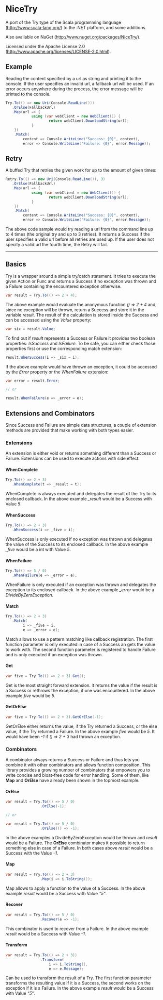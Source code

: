 # NiceTry
A port of the Try type of the Scala programming language (http://www.scala-lang.org/) to the .NET platform, and some additions.

Also available on NuGet (http://www.nuget.org/packages/NiceTry/).

Licensed under the Apache License 2.0 (http://www.apache.org/licenses/LICENSE-2.0.html).

## Example
Reading the content specified by a url as string and printing it to the console. If the user specifies an invalid url, a fallback url will be used.
If an error occurs anywhere during the process, the error message will be printed to the console.

```csharp
Try.To(() => new Uri(Console.ReadLine()))
   .OrElse(FallbackUrl)
   .Map(url => {
   			using (var webClient = new WebClient()) {
   					return webClient.DownloadString(url);
            }
    })
    .Match(
    	content => Console.WriteLine("Success: {0}", content),
        error => Console.WriteLine("Failure: {0}", error.Message));
```

## Retry
A buffed Try that retries the given work for up to the amount of given times:

```csharp
Retry.To(() => new Uri(Console.ReadLine()), 3)
   .OrElse(FallbackUrl)
   .Map(url => {
   			using (var webClient = new WebClient()) {
   					return webClient.DownloadString(url);
            }
    })
    .Match(
    	content => Console.WriteLine("Success: {0}", content),
        error => Console.WriteLine("Failure: {0}", error.Message));
```

The above code sample would try reading a url from the command line up to 4 times (the original try and up to 3 retries). It returns a Success if the user specifies a valid url before all retries are used up. If the user does not specify a valid url the fourth time, the Retry will fail.

------

## Basics
Try is a wrapper around a simple try/catch statement. It tries to execute the given Action or Func and returns a Success if no exception was thrown and a Failure containing the encountered exception otherwise.

```csharp
var result = Try.To(() => 2 + 4);
```

The above example would evaluate the anonymous function *() => 2 + 4* and, since no exception will be thrown, return a Success<int> and store it in the variable *result*. The result of the calculation is stored inside the Success and can be accessed using the *Value* property:

```csharp
var six = result.Value;
```

To find out if *result* represents a Success or Failure it provides two boolean properties: *IsSuccess* and *IsFailure*. To be safe, you can either check those properties first or use the corresponding match extension:

```csharp
result.WhenSuccess(i => _six = i);
```

If the above example would have thrown an exception, it could be accessed by the *Error* property or the *WhenFailure* extension:

```csharp
var error = result.Error;

// or

result.WhenFailure(e => _error = e);
```

## Extensions and Combinators
Since Success and Failure are simple data structures, a couple of extension methods are provided that make working with both types easier.

### Extensions
An extension is either void or returns something different than a Success or Failure. Extensions can be used to execute actions with side effect.

#### WhenComplete
```csharp
Try.To(() => 2 + 3)
   .WhenComplete(t => _result = t);
```

WhenComplete is always executed and delegates the result of the Try to its enclosed callback. In the above example *_result* would be a Success<int> with Value *5*.

#### WhenSuccess
```csharp
Try.To(() => 2 + 3)
   .WhenSuccess(i => _five = i);
```

WhenSuccess is only executed if no exception was thrown and delegates the value of the Success to its enclosed callback. In the above example *_five* would be a int with Value *5*.

#### WhenFailure
```csharp
Try.To(() => 5 / 0)
   .WhenFailure(e => _error = e);
```

WhenFailure is only executed if an exception was thrown and delegates the exception to its enclosed callback. In the above example *_error* would be a *DivideByZeroException*.

#### Match
```csharp
Try.To(() => 2 + 3)
   .Match(
   		i => _five = i,
   		e => _error = e);
```

Match allows to use a pattern matching like callback registration. The first function parameter is only executed in case of a Success an gets the value to work with. The second function parameter is registered to handle Failure and is only executed if an exception was thrown.

#### Get
```csharp
var five = Try.To(() => 2 + 3).Get();
```

Get is the most straight forward extension. It returns the value if the result is a Success or rethrows the exception, if one was encountered. In the above example *five* would be *5*.

#### GetOrElse
```csharp
var five = Try.To(() => 2 + 3).GetOrElse(-1);
```

GetOrElse either returns the value, if the Try returned a Success, or the else value, if the Try returned a Failure. In the above example *five* would be *5*. It would have been *-1* if *() => 2 + 3* had thrown an exception.

### Combinators
A combinator always returns a Success or Failure and thus lets you combine it with other combinators and allows function composition. 
This library provides a growing number of combinators that empowers you to write concise and bloat-free code for error handling. Some of them, like **Map** and **OrElse** have already been shown in the topmost example.

#### OrElse
```csharp
var result = Try.To(() => 5 / 0)
				.OrElse(-1);

// or

var result = Try.To(() => 5 / 0)
				.OrElse(() => -1);
```

In the above examples a DivideByZeroException would be thrown and *result* would be a Failure. The 
**OrElse** combinator makes it possible to return something else in case of a Failure. In both cases above *result* would be a Success<int> with the Value *-1*.

#### Map
```csharp
var result = Try.To(() => 2 + 3)
				.Map(i => i.ToString());
```

Map allows to apply a function to the value of a Success. In the above example *result* would be a Success<string> with Value *"5"*.

#### Recover
```csharp
var result = Try.To(() => 5 / 0)
				.Recover(e => -1);
```

This combinator is used to recover from a Failure. In the above example *result* would be a Success<int> with Value *-1*.

#### Transform
```csharp
var result = Try.To(() => 2 + 3))
				.Transform(
					i => i.ToString(),
					e => e.Message);
```

Can be used to transform the result of a Try. The first function parameter transforms the resulting value if it is a Success, the second works on the exception if it is a Failure. In the above example *result* would be a Success<string> with Value *"5"*.